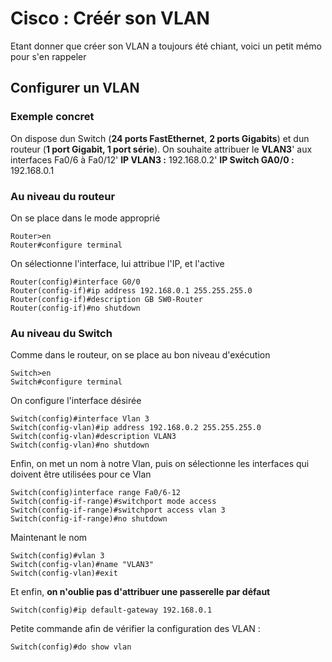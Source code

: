 # Cisco : Créér son VLAN 
 
Etant donner que créer son VLAN a toujours été chiant, voici un petit 
mémo pour s'en rappeler 
 
## Configurer un VLAN 
 
### Exemple concret 
 
On dispose dun Switch (**24 ports FastEthernet**, **2 ports Gigabits**) 
et dun routeur (**1 port Gigabit, 1 port série**). On souhaite 
attribuer le **VLAN3**' 
aux interfaces Fa0/6 à Fa0/12' 
**IP VLAN3 :** 192.168.0.2' 
**IP Switch GA0/0 :** 192.168.0.1 
 
### Au niveau du routeur 
 
On se place dans le mode approprié 
 
    Router>en 
    Router#configure terminal 
 
On sélectionne l'interface, lui attribue l'IP, et l'active 
 
    Router(config)#interface G0/0 
    Router(config-if)#ip address 192.168.0.1 255.255.255.0 
    Router(config-if)#description GB SW0-Router 
    Router(config-if)#no shutdown 
 
### Au niveau du Switch 
 
Comme dans le routeur, on se place au bon niveau d'exécution 
 
    Switch>en 
    Switch#configure terminal 
 
On configure l'interface désirée 
 
    Switch(config)#interface Vlan 3 
    Switch(config-vlan)#ip address 192.168.0.2 255.255.255.0 
    Switch(config-vlan)#description VLAN3 
    Switch(config-vlan)#no shutdown 
 
Enfin, on met un nom à notre Vlan, puis on sélectionne les interfaces 
qui doivent être utilisées pour ce Vlan 
 
    Switch(config)interface range Fa0/6-12 
    Switch(config-if-range)#switchport mode access 
    Switch(config-if-range)#switchport access vlan 3 
    Switch(config-if-range)#no shutdown 
 
Maintenant le nom 
 
    Switch(config)#vlan 3 
    Switch(config-vlan)#name "VLAN3" 
    Switch(config-vlan)#exit 
 
Et enfin, **on n'oublie pas d'attribuer une passerelle par défaut** 
 
    Switch(config)#ip default-gateway 192.168.0.1 
 
Petite commande afin de vérifier la configuration des VLAN : 
 
    Switch(config)#do show vlan 
